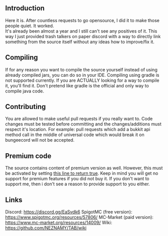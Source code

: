 ## Introduction  
Here it is. After countless requests to go opensource, I did it to make those people quiet. It worked.  
It's already been almost a year and I still can't see any positives of it. This way I just provided trash talkers on paper discord with a way to directly link something from the source itself without any ideas how to improve/fix it.  
  
  
## Compiling
If for any reason you want to compile the source yourself instead of using already compiled jars, you can do so in your IDE. Compiling using gradle is not supported currently. If you are ACTUALLY looking for a way to compile it, you'll find it. Don't pretend like gradle is the official and only way to compile java code.  
  
  
## Contributing
You are allowed to make useful pull requests if you really want to. Code changes must be tested before committing and the changes/additions must respect it's location. For example: pull requests which add a bukkit api method call in the middle of universal code which would break it on bungeecord will not be accepted.
  
  
## Premium code
The source contains content of premium version as well. However, this must be activated by setting [this line to return true](https://github.com/NEZNAMY/TAB/blob/master/src/main/java/me/neznamy/tab/premium/Premium.java#L13). Keep in mind you will get no support for premium features if you did not buy it. If you don't want to support me, then i don't see a reason to provide support to you either.  
  
  
## Links
Discord: https://discord.gg/EaSvdk6
SpigotMC (free version): https://www.spigotmc.org/resources/57806/
MC-Market (paid version): https://www.mc-market.org/resources/14009/
Wiki: https://github.com/NEZNAMY/TAB/wiki
